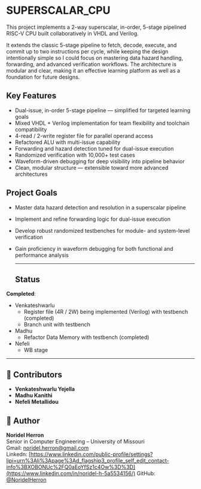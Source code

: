 # SUPERSCALAR_CPU

This project implements a 2-way superscalar, in-order, 5-stage pipelined RISC-V CPU built collaboratively in VHDL and Verilog.

It extends the classic 5-stage pipeline to fetch, decode, execute, and commit up to two instructions per cycle, while keeping the design intentionally simple so I could focus on mastering data hazard handling, forwarding, and advanced verification workflows. The architecture is modular and clear, making it an effective learning platform as well as a foundation for future designs.

## Key Features

- Dual-issue, in-order 5-stage pipeline — simplified for targeted learning goals
- Mixed VHDL + Verilog implementation for team flexibility and toolchain compatibility
- 4-read / 2-write register file for parallel operand access
- Refactored ALU with multi-issue capability
- Forwarding and hazard detection tuned for dual-issue execution
- Randomized verification with 10,000+ test cases
- Waveform-driven debugging for deep visibility into pipeline behavior
- Clean, modular structure — extensible toward more advanced architectures

## Project Goals

- Master data hazard detection and resolution in a superscalar pipeline
- Implement and refine forwarding logic for dual-issue execution
- Develop robust randomized testbenches for module- and system-level verification
- Gain proficiency in waveform debugging for both functional and performance analysis

  ---

  ## Status
**Completed**:
- Venkateshwarlu
    - Register file (4R / 2W) being implemented (Verilog) with testbench (completed)
    - Branch unit with testbench
- Madhu
    - Refactor Data Memory with testbench (completed)
- Nefeli
    - WB stage
 
---

## 👤 Contributors
- **Venkateshwarlu Yejella**
- **Madhu Kanithi**
- **Nefeli Metallidou**

## 👤 Author
**Noridel Herron**  
Senior in Computer Engineering – University of Missouri  
Gmail: noridel.herron@gmail.com  
Linkedn: [https://www.linkedin.com/public-profile/settings?lipi=urn%3Ali%3Apage%3Ad_flagship3_profile_self_edit_contact-info%3BXOBONUc%2FQ0aEoYfSz1c4Ow%3D%3D](https://www.linkedin.com/in/noridel-h-5a5534156/)
GitHub: [@NoridelHerron](https://github.com/NoridelHerron)

